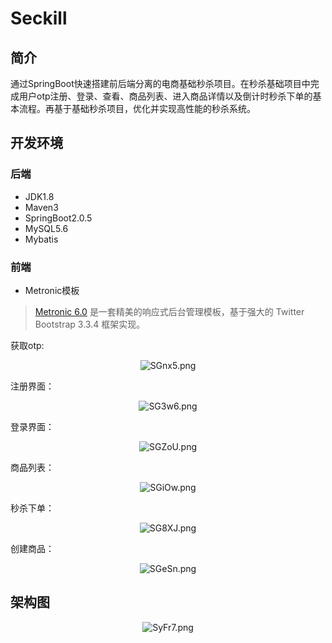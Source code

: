 # Seckill
## 简介

通过SpringBoot快速搭建前后端分离的电商基础秒杀项目。在秒杀基础项目中完成用户otp注册、登录、查看、商品列表、进入商品详情以及倒计时秒杀下单的基本流程。再基于基础秒杀项目，优化并实现高性能的秒杀系统。

## 开发环境

### 后端

- JDK1.8
- Maven3
- SpringBoot2.0.5
- MySQL5.6
- Mybatis

### 前端

- Metronic模板

> [Metronic 6.0](http://metronic.kp7.cn/) 是一套精美的响应式后台管理模板，基于强大的 Twitter Bootstrap 3.3.4 框架实现。

获取otp:

<center><img src="https://ss.im5i.com/2021/06/22/SGnx5.png" alt="SGnx5.png" border="0" /></center>

注册界面：

<center><img src="https://ss.im5i.com/2021/06/22/SG3w6.png" alt="SG3w6.png" border="0" /></center>

登录界面：

<center><img src="https://ss.im5i.com/2021/06/22/SGZoU.png" alt="SGZoU.png" border="0" /></center>

商品列表：

<center><img src="https://ss.im5i.com/2021/06/22/SGiOw.png" alt="SGiOw.png" border="0" /></center>

秒杀下单：

<center><img src="https://ss.im5i.com/2021/06/22/SG8XJ.png" alt="SG8XJ.png" border="0" /></center>

创建商品：

<center><img src="https://ss.im5i.com/2021/06/22/SGeSn.png" alt="SGeSn.png" border="0" /></center>

## 架构图

<center><img src="https://ss.im5i.com/2021/06/23/SyFr7.png" alt="SyFr7.png" border="0" /></center>